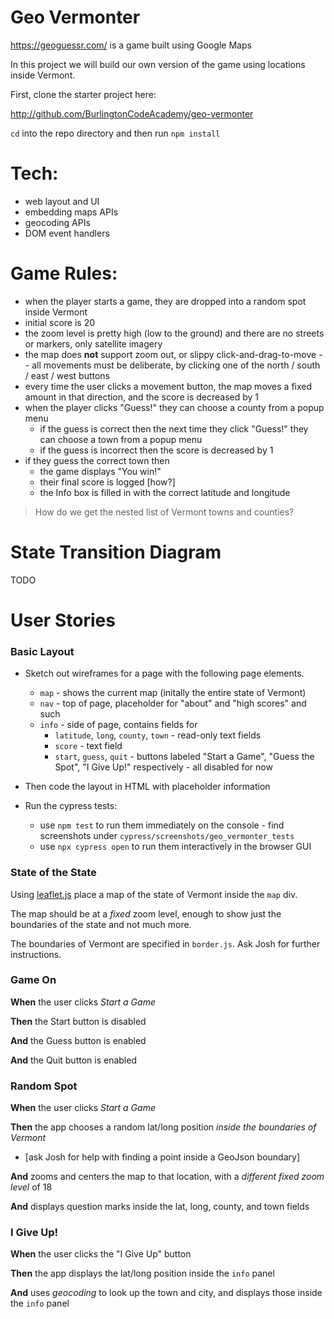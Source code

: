 # Geo Vermonter

<https://geoguessr.com/> is a game built using Google Maps

In this project we will build our own version of the game using locations inside Vermont.

First, clone the starter project here: 

  http://github.com/BurlingtonCodeAcademy/geo-vermonter

`cd` into the repo directory and then run `npm install`

# Tech:

* web layout and UI
* embedding maps APIs
* geocoding APIs
* DOM event handlers

# Game Rules:

* when the player starts a game, they are dropped into a random spot inside Vermont
* initial score is 20
* the zoom level is pretty high (low to the ground) and there are no streets or markers, only satellite imagery
* the map does **not** support zoom out, or slippy click-and-drag-to-move -- all movements must be deliberate, by clicking one of the north / south / east / west buttons
* every time the user clicks a movement button, the map moves a fixed amount in that direction, and the score is decreased by 1
* when the player clicks "Guess!" they can choose a county from a popup menu
  * if the guess is correct then the next time they click "Guess!" they can choose a town from a popup menu
  * if the guess is incorrect then the score is decreased by 1
* if they guess the correct town then 
  * the game displays "You win!" 
  * their final score is logged [how?] 
  * the Info box is filled in with the correct latitude and longitude
   
> How do we get the nested list of Vermont towns and counties?

# State Transition Diagram

TODO
 
# User Stories

<!--box-->
### Basic Layout

* Sketch out wireframes for a page with the following page elements. 

  * `map` - shows the current map (initally the entire state of Vermont)
  * `nav` - top of page, placeholder for "about" and "high scores" and such
  * `info` - side of page, contains fields for
    * `latitude`, `long`, `county`, `town` - read-only text fields
    * `score` - text field
    * `start`, `guess`, `quit` - buttons labeled "Start a Game", "Guess the Spot", "I Give Up!" respectively - all disabled for now

* Then code the layout in HTML with placeholder information
* Run the cypress tests:
  * use `npm test` to run them immediately on the console - find screenshots under `cypress/screenshots/geo_vermonter_tests`
  * use `npx cypress open` to run them interactively in the browser GUI

<!--/box-->


<!--box-->
### State of the State

Using [leaflet.js](#TODO) place a map of the state of Vermont inside the `map` div.

The map should be at a *fixed* zoom level, enough to show just the boundaries of the state and not much more.

The boundaries of Vermont are specified in `border.js`. Ask Josh for further instructions.

<!--/box-->

<!--box-->
### Game On

**When** the user clicks *Start a Game*

**Then** the Start button is disabled

**And** the Guess button is enabled

**And** the Quit button is enabled

<!--/box-->


<!--box-->
### Random Spot

**When** the user clicks *Start a Game*

**Then** the app chooses a random lat/long position *inside the boundaries of Vermont* 

  * [ask Josh for help with finding a point inside a GeoJson boundary]

**And** zooms and centers the map to that location, with a *different fixed zoom level* of 18

**And** displays question marks inside the lat, long, county, and town fields

<!--/box-->

<!--box-->
### I Give Up!

**When** the user clicks the "I Give Up" button

**Then** the app displays the lat/long position inside the `info` panel

**And** uses *geocoding* to look up the town and city, and displays those inside the `info` panel

<!--/box-->

